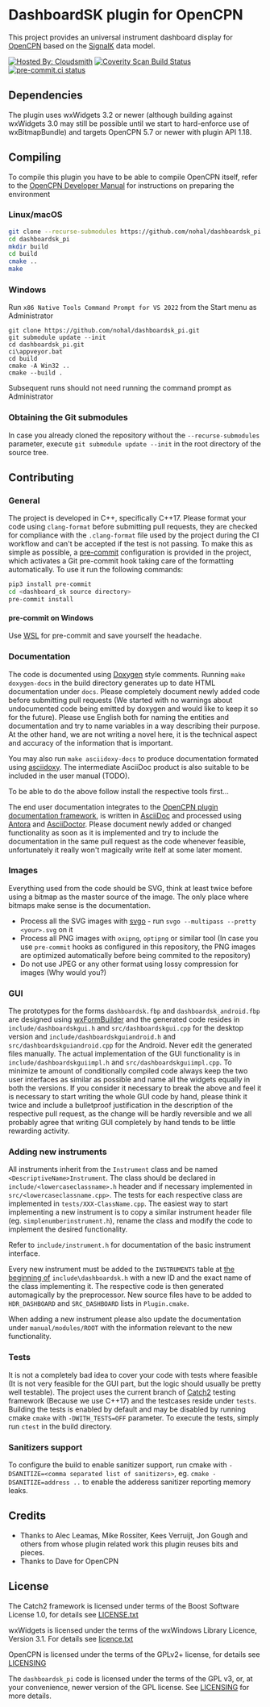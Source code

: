DashboardSK plugin for OpenCPN
==============================

This project provides an universal instrument dashboard display for [OpenCPN](https://opencpn.org) based on the [SignalK](https://signalk.org) data model.

[![Hosted By: Cloudsmith](https://img.shields.io/badge/OSS%20hosting%20by-cloudsmith-blue?logo=cloudsmith&style=flat-square)](https://cloudsmith.com)
[![Coverity Scan Build Status](https://scan.coverity.com/projects/27049/badge.svg)](https://scan.coverity.com/projects/nohal-dashboardsk_pi)
[![pre-commit.ci status](https://results.pre-commit.ci/badge/github/nohal/dashboardsk_pi/main.svg)](https://results.pre-commit.ci/latest/github/nohal/dashboardsk_pi/main)

## Dependencies

The plugin uses wxWidgets 3.2 or newer (although building against wxWidgets 3.0 may still be possible until we start to hard-enforce use of wxBitmapBundle) and targets OpenCPN 5.7 or newer with plugin API 1.18.

## Compiling

To compile this plugin you have to be able to compile OpenCPN itself, refer to the [OpenCPN Developer Manual](https://opencpn-manuals.github.io/main/ocpn-dev-manual/0.1/index.html) for instructions on preparing the environment

### Linux/macOS

```bash
git clone --recurse-submodules https://github.com/nohal/dashboardsk_pi.git
cd dashboardsk_pi
mkdir build
cd build
cmake ..
make
```

### Windows

Run `x86 Native Tools Command Prompt for VS 2022` from the Start menu as Administrator

```
git clone https://github.com/nohal/dashboardsk_pi.git
git submodule update --init
cd dashboardsk_pi.git
ci\appveyor.bat
cd build
cmake -A Win32 ..
cmake --build .
```

Subsequent runs should not need running the command prompt as Administrator

### Obtaining the Git submodules

In case you already cloned the repository without the `--recurse-submodules` parameter, execute `git submodule update --init` in the root directory of the source tree.

## Contributing

### General

The project is developed in C++, specifically C++17.
Please format your code using `clang-format` before submitting pull requests, they are checked for compliance with the `.clang-format` file used by the project during the CI workflow and can't be accepted if the test is not passing.
To make this as simple as possible, a [pre-commit](https://pre-commit.com) configuration is provided in the project, which activates a Git pre-commit hook taking care of the formatting automatically. To use it run the following commands:

```bash
pip3 install pre-commit
cd <dashboard_sk source directory>
pre-commit install
```

#### pre-commit on Windows

Use [WSL](https://learn.microsoft.com/en-us/windows/wsl/) for pre-commit and save yourself the headache.

### Documentation

The code is documented using [Doxygen](https://www.doxygen.nl) style comments. Running `make doxygen-docs` in the build directory generates up to date HTML documentation under `docs`. Please completely document newly added code before submitting pull requests (We started with no warnings about undocumented code being emitted by doxygen and would like to keep it so for the future). Please use English both for naming the entities and documentation and try to name variables in a way describing their purpose. At the other hand, we are not writing a novel here, it is the technical aspect and accuracy of the information that is important.

You may also run `make asciidoxy-docs` to produce documentation formated using [asciidoxy](https://asciidoxy.org). The intermediate AsciiDoc product is also suitable to be included in the user manual (TODO).

To be able to do the above follow install the respective tools first...

The end user documentation integrates to the [OpenCPN plugin documentation framework](https://opencpn-manuals.github.io/plugins/opencpn-plugins/0.1/index.html), is written in [AsciiDoc](https://docs.asciidoctor.org/asciidoc/latest/) and processed using [Antora](https://antora.org) and [AsciiDoctor](https://asciidoctor.org). Please document newly added or changed functionality as soon as it is implemented and try to include the documentation in the same pull request as the code whenever feasible, unfortunately it really won't magically write itelf at some later moment.

### Images

Everything used from the code should be SVG, think at least twice before using a bitmap as the master source of the image. The only place where bitmaps make sense is the documentation.

- Process all the SVG images with [svgo](https://github.com/svg/svgo) - run `svgo --multipass --pretty <your>.svg` on it
- Process all PNG images with `oxipng`, `optipng` or similar tool (In case you use `pre-commit` hooks as configured in this repository, the PNG images are optimized automatically before being commited to the repository)
- Do not use JPEG or any other format using lossy compression for images (Why would you?)

### GUI

The prototypes for the forms `dashboardsk.fbp` and `dashboardsk_android.fbp` are designed using [wxFormBuilder](https://github.com/wxFormBuilder/wxFormBuilder) and the generated code resides in `include/dashboardskgui.h` and `src/dashboardskgui.cpp` for the desktop version and `include/dashboardskguiandroid.h` and `src/dashboardskguiandroid.cpp` for the Android. Never edit the generated files manually.
The actual implementation of the GUI functionality is in `include/dashboardskguiimpl.h` and `src/dashboardskguiimpl.cpp`.
To minimize te amount of conditionally compiled code always keep the two user interfaces as similar as possible and name all the widgets equally in both the versions.
If you consider it necessary to break the above and feel it is necessary to start writing the whole GUI code by hand, please think it twice and include a bulletproof justification in the description of the respective pull request, as the change will be hardly reversible and we all probably agree that writing GUI completely by hand tends to be little rewarding activity.

### Adding new instruments

All instruments inherit from the `Instrument` class and be named `<DescriptiveName>Instrument`. The class should be declared in `include/<lowercaseclassname>.h` header and if necessary implemented in `src/<lowercaseclassname.cpp>`. The tests for each respective class are implemented in `tests/XXX-ClassName.cpp`.
The easiest way to start implementing a new instrument is to copy a similar instrument header file (eg. `simplenumberinstrument.h`), rename the class and modify the code to implement the desired functionality.

Refer to `include/instrument.h` for documentation of the basic instrument interface.

Every new instrument must be added to the `INSTRUMENTS` table at [the beginning of](https://github.com/nohal/dashboardsk_pi/blob/main/include/dashboardsk.h#L54-L62) `include\dashboardsk.h` with a new ID and the exact name of the class implementing it. The respective code is then generated automagically by the preprocessor.
New source files have to be added to `HDR_DASHBOARD` and `SRC_DASHBOARD` lists in `Plugin.cmake`.

When adding a new instrument please also update the documentation under `manual/modules/ROOT` with the information relevant to the new functionality.

### Tests

It is not a completely bad idea to cover your code with tests where feasible (It is not very feasible for the GUI part, but the logic should usually be pretty well testable). The project uses the current branch of [Catch2](https://github.com/catchorg/Catch2) testing framework (Because we use C++17) and the testcases reside under `tests`.
Building the tests is enabled by default and may be disabled by running cmake `cmake` with `-DWITH_TESTS=OFF` parameter.
To execute the tests, simply run `ctest` in the build directory.

### Sanitizers support

To configure the build to enable sanitizer support, run cmake with `-DSANITIZE=<comma separated list of sanitizers>`, eg. `cmake -DSANITIZE=address ..` to enable the adderess sanitizer reporting memory leaks.

## Credits

- Thanks to Alec Leamas, Mike Rossiter, Kees Verruijt, Jon Gough and others from whose plugin related work this plugin reuses bits and pieces.
- Thanks to Dave for OpenCPN

## License

The Catch2 framework is licensed under terms of the Boost Software License 1.0, for details see [LICENSE.txt](https://github.com/catchorg/Catch2/blob/devel/LICENSE.txt)

wxWidgets is licensed under the terms of the wxWindows Library Licence, Version 3.1. For details see [licence.txt](https://github.com/wxWidgets/wxWidgets/blob/master/docs/licence.txt)

OpenCPN is licensed under the terms of the GPLv2+ license, for details see [LICENSING](https://github.com/OpenCPN/OpenCPN/blob/master/LICENSING)

The `dashboardsk_pi` code is licensed under the terms of the GPL v3, or, at your convenience, newer version of the GPL license. See [LICENSING](https://github.com/nohal/dashboardsk_pi/blob/main/LICENSING) for more details.
